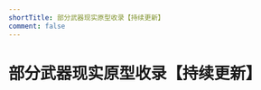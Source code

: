 ```yaml
---
shortTitle: 部分武器现实原型收录【持续更新】
comment: false
---
```


# 部分武器现实原型收录【持续更新】

<Catalog base='/zh-hans/mw/column/realitymw/' />